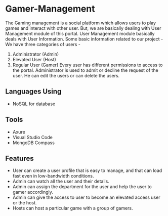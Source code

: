 
# Gamer-Management

The Gaming management is a social platform which allows users to play games and interact with other user. But, we are basically dealing with User Management module of this portal.
User Management module basically deals with User Information. 
Some basic information related to our project -
We have three categories of users -
1. Administrator (Admin)
2. Elevated User (Host)
3. Regular User (Gamer)
Every user has different permissions to access to the portal. Administrator is used to admit or decline the request of the user. He can edit the users or can delete the users. 

## Languages Using
* NoSQL for database

## Tools
* Axure
* Visual Studio Code
* MongoDB Compass

## Features
* User can create a user profile that is easy to manage, and that can load fast even in low-bandwidth conditions. 
* Admin can watch all the user and their details.
* Admin can assign the department for the user and help the user to gamer accordingly. 
* Admin can give the access to user to become an elevated access user or the host. 
* Hosts can host a particular game with a group of gamers.

